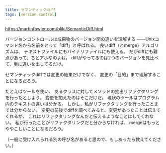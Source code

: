 ```yaml
---
title: セマンティックdiff
tags: [version control]
---
```


https://martinfowler.com/bliki/SemanticDiff.html

バージョンコントロールは成果物のバージョン間の違いを理解する
——Unixコマンド名から名前をとって「diff」と呼ばれる。
良いdiff（とmerge）アルゴリズムは、
テキストファイルにもバイナリファイルにも使える。
だがdiffにも難点があって、ちとアホなのよね。
diffがやってるのは2つのバージョンを見比べて、単に違いを出してるだけ。

セマンティックdiffでは変更の結果だけでなく、
変更の「目的」まで理解することになるだろう。

たとえばツールを使い、
あるクラスに対してメソッドの抽出リファクタリングを行ったとしよう。
変更を加えたのはそこだけだ。
現状のツールはプログラム内のテキストの違いは分かる。
しかし、私がリファクタリングを行ったことまでは分からない。
変更の前後でdiffを調べてみると、変更があったことは伝えてくれるが、
これはリファクタリングなんだと伝えるようなことはしてくれない。
私が行ったことがリファクタリングだと分からなければ、
mergeはもっとややこしいことになるだろう。

（一般に受け入れられる別の呼び名があると思ので、もしあったら教えてください。）
